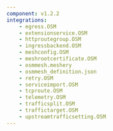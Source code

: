 ```yaml
---
component: v1.2.2
integrations:
    - egress.OSM
    - extensionservice.OSM
    - httproutegroup.OSM
    - ingressbackend.OSM
    - meshconfig.OSM
    - meshrootcertificate.OSM
    - osmmesh.meshery
    - osmmesh_definition.json
    - retry.OSM
    - serviceimport.OSM
    - tcproute.OSM
    - telemetry.OSM
    - trafficsplit.OSM
    - traffictarget.OSM
    - upstreamtrafficsetting.OSM
---
```

